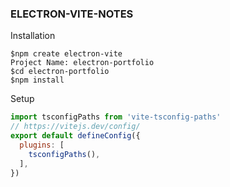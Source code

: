 ### ELECTRON-VITE-NOTES

Installation
```vim
$npm create electron-vite
Project Name: electron-portfolio
$cd electron-portfolio
$npm install
```
Setup
```javascript
import tsconfigPaths from 'vite-tsconfig-paths'
// https://vitejs.dev/config/
export default defineConfig({
  plugins: [
    tsconfigPaths(),
  ],
})
```
